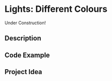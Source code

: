 # Lights:   Different Colours

<!-- Write here -->

Under Construction!

## Description

<!-- Write here -->

## Code Example

<!-- Write here -->

## Project Idea

<!-- Write here -->
